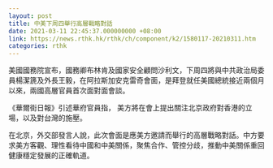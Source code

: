 ```yaml
---
layout: post
title: 中美下周四舉行高層戰略對話
date: 2021-03-11 22:45:37.000000000 +08:00
link: https://news.rthk.hk/rthk/ch/component/k2/1580117-20210311.htm
categories: rthk
---
```


美國國務院宣布，國務卿布林肯及國家安全顧問沙利文，下周四將與中共政治局委員楊潔篪及外長王毅，在阿拉斯加安克雷奇會面，是拜登就任美國總統接近兩個月以來，兩國高層官員首次面對面會談。

《華爾街日報》引述華府官員指， 美方將在會上提出關注北京政府對香港的立場，以及對台灣的施壓。

在北京，外交部發言人說，此次會面是應美方邀請而舉行的高層戰略對話。中方要求美方客觀、理性看待中國和中美關係，聚焦合作、管控分歧，推動中美關係重回健康穩定發展的正確軌道。
